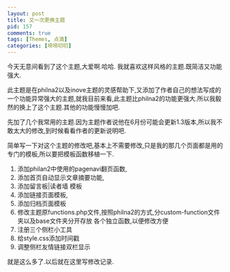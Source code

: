```yaml
---
layout: post
title: 又一次更换主题
pid: 157
comments: true
tags: [Themes, 点滴]
categories: [唠唠叨叨]
---
```

今天无意间看到了这个主题,大爱啊.哈哈.
我就喜欢这样风格的主题.既简洁又功能强大.

此主题是在philna2以及inove主题的灵感帮助下,又添加了作者自己的想法写成的一个功能异常强大的主题,就我目前来看,此主题比philna2的功能更强大.所以我毅然的换上了这个主题.其他的功能慢慢加吧.

先加了几个我常用的主题.因为主题作者说他在6月份可能会更新1.3版本,所以我不敢太大的修改,到时候看看作者的更新说明吧.

简单写一下对这个主题的修改吧,基本上不需要修改,只是我的那几个页面都是用的专门的模板,所以要把模板函数移植一下.

1. 添加philan2中使用的pagenavi翻页函数,
2. 添加首页自动显示文章摘要功能,
3. 添加留言板|读者墙 模板
4. 添加链接页面模板,
5. 添加归档页面模板
6. 修改主题原functions.php文件,按照philna2的方式,分custom-function文件夹以及base文件夹分开存放 各个独立函数,以便修改方便
7. 注册三个侧栏小工具
8. 给style.css添加时间戳
9. 调整侧栏友情链接双栏显示

就是这么多了.以后就在这里写修改记录.
